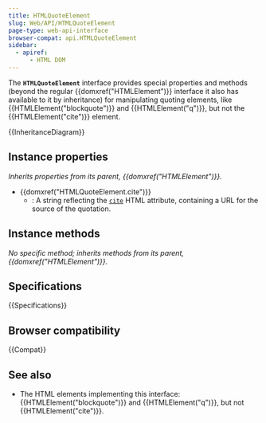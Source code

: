 ```yaml
---
title: HTMLQuoteElement
slug: Web/API/HTMLQuoteElement
page-type: web-api-interface
browser-compat: api.HTMLQuoteElement
sidebar:
  - apiref:
      - HTML DOM
---
```


The **`HTMLQuoteElement`** interface provides special properties and methods (beyond the regular {{domxref("HTMLElement")}} interface it also has available to it by inheritance) for manipulating quoting elements, like {{HTMLElement("blockquote")}} and {{HTMLElement("q")}}, but not the {{HTMLElement("cite")}} element.

{{InheritanceDiagram}}

## Instance properties

_Inherits properties from its parent, {{domxref("HTMLElement")}}._

- {{domxref("HTMLQuoteElement.cite")}}
  - : A string reflecting the [`cite`](/en-US/docs/Web/HTML/Reference/Elements/blockquote#cite) HTML attribute, containing a URL for the source of the quotation.

## Instance methods

_No specific method; inherits methods from its parent, {{domxref("HTMLElement")}}._

## Specifications

{{Specifications}}

## Browser compatibility

{{Compat}}

## See also

- The HTML elements implementing this interface: {{HTMLElement("blockquote")}} and {{HTMLElement("q")}}, but not {{HTMLElement("cite")}}.
